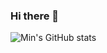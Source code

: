 ### Hi there 👋

![Min's GitHub stats](https://github-readme-stats.vercel.app/api?username=miin-nii&theme=nord&show_icons=true)
